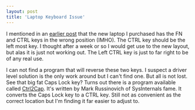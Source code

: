 ```yaml
---
layout: post
title: 'Laptop Keyboard Issue'
---
```

I mentioned in an [earlier post](/blog/post/2007/09/25/new-notebook-new-operating-system) that the new laptop I purchased has the FN and CTRL keys in the wrong position (IMHO). The CTRL key should be the left most key. I thought after a week or so I would get use to the new layout, but alas it is just not working out. The Left CTRL key is just to far right to be of any real use.

I can not find a program that will reverse these two keys. I suspect a driver level solution is the only work around but I can't find one. But all is not lost. See that big fat Caps Lock key? Turns out there is a program available called [Ctrl2Cap](http://www.microsoft.com/technet/sysinternals/Miscellaneous/Ctrl2Cap.mspx). It's written by Mark Russinovich of SysInternals fame. It converts the Caps Lock key to a CTRL key. Still not as convenient as the correct location but I'm finding it far easier to adjust to.
